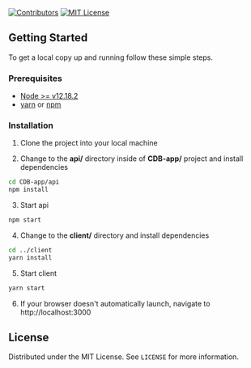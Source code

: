[![Contributors][contributors-shield]][contributors-url]
[![MIT License][license-shield]][license-url]

## Getting Started

To get a local copy up and running follow these simple steps.

### Prerequisites

- [Node >= v12.18.2](https://nodejs.org/en/)
- [yarn](https://yarnpkg.com/) or [npm](https://www.npmjs.com/)

### Installation

1. Clone the project into your local machine

2. Change to the **api/** directory inside of **CDB-app/** project and install dependencies

```sh
cd CDB-app/api
npm install
```

3. Start api

```sh
npm start
```

4. Change to the **client/** directory and install dependencies

```sh
cd ../client
yarn install
```

5. Start client

```sh
yarn start
```

6. If your browser doesn't automatically launch, navigate to http://localhost:3000

## License

Distributed under the MIT License. See `LICENSE` for more information.

<!-- MARKDOWN LINKS & IMAGES -->
<!-- https://www.markdownguide.org/basic-syntax/#reference-style-links -->

[contributors-shield]: https://img.shields.io/badge/contributors-1-brightgreen
[contributors-url]: https://github.com/lorenzocesconetto/CDB-app/graphs/contributors
[license-url]: ./LICENSE
[license-shield]: https://img.shields.io/github/license/lorenzocesconetto/CDB-app

<!-- [license-shield]: https://img.shields.io/github/license/Codenation-React/grupo-3 -->
